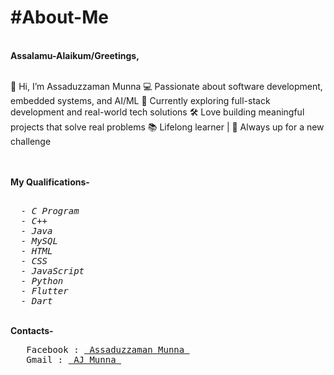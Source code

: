 <h1>#About-Me</h1><br>
<b>Assalamu-Alaikum/Greetings,</b> <br><br>
<p>👋 Hi, I’m Assaduzzaman Munna
💻 Passionate about software development, embedded systems, and AI/ML
🌱 Currently exploring full-stack development and real-world tech solutions
🛠️ Love building meaningful projects that solve real problems
📚 Lifelong learner | 🚀 Always up for a new challenge</p><br><br>
<b>My Qualifications- </b>
  <i>
<pre>  
  - C Program
  - C++
  - Java
  - MySQL
  - HTML
  - CSS
  - JavaScript
  - Python
  - Flutter
  - Dart
</pre>
  </i>  <br>
<b>Contacts- </b><br>
<pre>
   Facebook : <a href="https://www.facebook.com/iam.ajmunna"> Assaduzzaman Munna </a>
   Gmail : <a href = "mailto:iam.ajmunna@gmail.com"> AJ Munna </a>
</pre>
